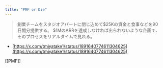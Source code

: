 ```yaml
---
title: "PMF or Die"
---
```


> 創業チームをスタジオアパートに閉じ込めて$25Kの資金と食事などを90日間分提供する。
>  $1MのARRを達成しなければ出られないような企画で、そのプロセスをリアルタイムで見れる。
- [https://x.com/tmiyatake1/status/1891640774611304625](https://x.com/tmiyatake1/status/1891640774611304625)

[[PMF]]
